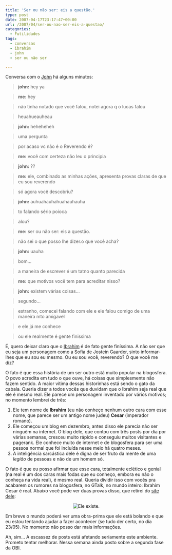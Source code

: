 ```yaml
---
title: 'Ser ou não ser: eis a questão.'
type: post
date: 2007-04-17T23:17:47+00:00
url: /2007/04/ser-ou-nao-ser-eis-a-questao/
categories:
  - Futilidades
tags:
  - conversas
  - ibrahim
  - john
  - ser ou não ser

---
```

Conversa com o [John][1] há alguns minutos:

> **john:** hey ya

> **me:** hey

> não tinha notado que você falou, notei agora q o lucas falou

> heuahueauheau

> **john:** heheheheh

> uma pergunta

> por acaso vc não é o Reverendo é?

> **me:** você com certeza não leu o principia

> **john:** ??

> **me:** ele, combinado as minhas ações, apresenta provas claras de que eu sou reverendo

> só agora você descobriu?

> **john:** auhuahauhahuahauhauha

> to falando sério poioca

> alou?

> **me:** ser ou não ser: eis a questão.

> não sei o que posso lhe dizer.o que você acha?

> **john:** uauha

> bom…

> a maneira de escrever é um tatno quanto parecida

> **me:** que motivos você tem para acreditar nisso?

> **john:** existem várias coisas…

> segundo…

> estranho, comecei falando com ele e ele falou comigo de uma maneira mto amigavel

> e ele já me conhece

> ou ele realmente é gente finissima

É, quero deixar claro que o [Ibrahim][2] é de fato gente finíssima. A não ser que eu seja um personagem como a Sofia de Jostein Gaarder, sinto informar-lhes que eu sou eu mesmo. Ou eu sou você, reverendo? O que você me diz?

O fato é que essa história de um ser outro está muito popular na blogosfera. O povo acredita em tudo o que ouve, há coisas que simplesmente não fazem sentido. A maior vítima dessas historinhas está sendo o gato da cabala. Queria dizer a todos vocês que duvidam que o Ibrahim seja real que ele é mesmo real. Ele parece um personagem inventado por vários motivos; no momento lembrei de três:

  1. Ele tem nome de **Ibrahim** (eu não conheço nenhum outro cara com esse nome, que parece ser um antigo nome judeu) **Cesar** (imperador romano).
  2. Ele começou um blog em dezembro, antes disso ele parecia não ser ninguém na internet. O blog dele, que contou com três posts por dia por várias semanas, cresceu muito rápido e conseguiu muitos visitantes e pagerank. Ele conhece muito de internet e de blogosfera para ser uma pessoa normal que foi incluída nesse meio há quatro meses.
  3. A inteligência sarcástica dele é digna de ser fruto da mente de uma _legião_ de pessoas e não de um homem só.

O fato é que eu posso afirmar que esse cara, totalmente eclético e genial (na real é um dos caras mais fodas que eu conheço, embora eu não o conheça na vida real), é mesmo real. Queria dividir isso com vocês pra acabarem os rumores na blogosfera, no GTalk, no mundo inteiro: Ibrahim Cesar é real. Abaixo você pode ver duas provas disso, que retirei do [site dele][3]:

<p style="text-align:center;">
  <img id="image252" src="https://i0.wp.com/tiagomadeira.net/wp-content/uploads/2007/04/existo.jpg?w=604" alt="Ele existe." data-recalc-dims="1" />
</p>

Em breve o mundo poderá ver uma obra-prima que ele está bolando e que eu estou tentando ajudar a fazer acontecer (se tudo der certo, no dia 23/05). No momento não posso dar mais informações.

Ah, sim… A escassez de posts está afetando seriamente este ambiente. Prometo tentar melhorar. Nessa semana ainda posto sobre a segunda fase da OBI.

 [1]: http://socio.johnartmann.com/
 [2]: http://1001gatos.org/
 [3]: http://1001gatos.org/sobre/

